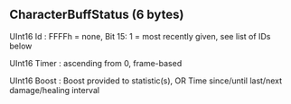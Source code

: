 ## CharacterBuffStatus (6 bytes)

UInt16 Id : FFFFh = none, Bit 15: 1 = most recently given, see list of IDs below

UInt16 Timer : ascending from 0, frame-based

UInt16 Boost : Boost provided to statistic(s), OR Time since/until last/next damage/healing interval
